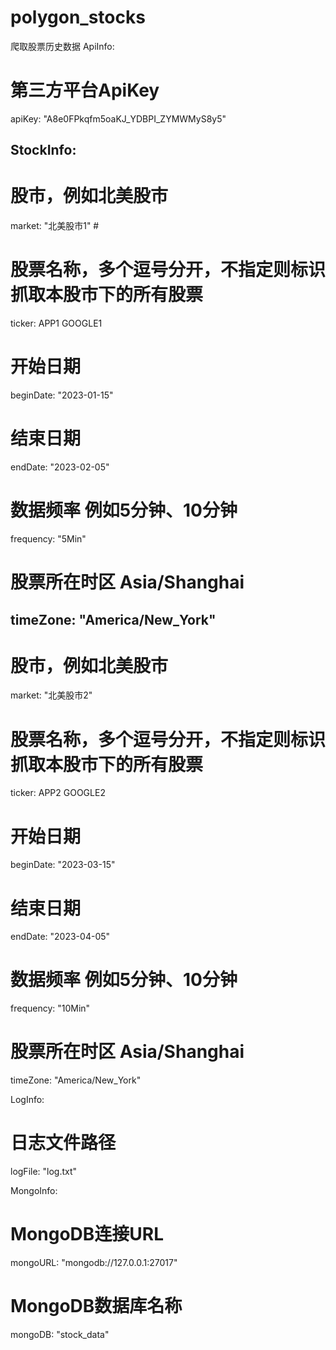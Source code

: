 # polygon_stocks
爬取股票历史数据
ApiInfo:
# 第三方平台ApiKey
apiKey: "A8e0FPkqfm5oaKJ_YDBPI_ZYMWMyS8y5"

StockInfo:
-
# 股市，例如北美股市
market: "北美股市1" #
# 股票名称，多个逗号分开，不指定则标识抓取本股市下的所有股票
ticker: APP1 GOOGLE1
# 开始日期
beginDate: "2023-01-15"
# 结束日期
endDate: "2023-02-05"
# 数据频率 例如5分钟、10分钟
frequency: "5Min"
# 股票所在时区 Asia/Shanghai
timeZone: "America/New_York"
-
# 股市，例如北美股市
market: "北美股市2"
# 股票名称，多个逗号分开，不指定则标识抓取本股市下的所有股票
ticker: APP2 GOOGLE2
# 开始日期
beginDate: "2023-03-15"
# 结束日期
endDate: "2023-04-05"
# 数据频率 例如5分钟、10分钟
frequency: "10Min"
# 股票所在时区 Asia/Shanghai
timeZone: "America/New_York"

LogInfo:
# 日志文件路径
logFile: "log.txt"

MongoInfo:
# MongoDB连接URL
mongoURL: "mongodb://127.0.0.1:27017"
# MongoDB数据库名称
mongoDB: "stock_data"